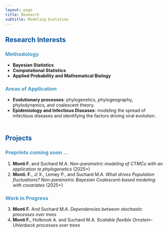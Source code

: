 ```yaml
---
layout: page
title: Research
subtitle: Modeling Evolution
---
```

## <span style="color:#025196;">Research Interests</span> 
### <span style="color:#4393C3;">Methodology</span>
- **Bayesian Statistics**
- **Computational Statistics**
- **Applied Probability and Mathematical Biology** 

[//]: # (- **Computational Biology**: )

[//]: # (- Markov Chain Monte Carlo &#40;MCMC&#41; methods and HMC)

### <span style="color:#4393C3;">Areas of Application</span> 
- **Evolutionary processes**: phylogenetics, phylogeography, phylodynamics, and coalescent theory.
- **Epidemiology and Infectious Diseases**: modeling the spread of infectious diseases and
  identifying the factors driving viral evolution.

[//]: # (- **Population Genetics**: Analyzing genetic variation within and between populations, including demographic inference.)

<div style="margin-top: 50px;"></div> <!-- Adds a 50px space -->

## <span style="color:#025196;">Projects</span> 
### <span style="color:#4393C3;">Preprints coming soon …</span> 
1. **Monti F.** and Suchard M.A. *Non-parametric modeling of CTMCs with an application to phylogenetics* (2025+)
2. **Monti. F.**, Ji X., Lemey P., and Suchard M.A. *What drives Population fluctuations? Non-parametric Bayesian Coalescent-based modeling with covariates* (2025+)

### <span style="color:#4393C3;">Work in Progress</span> 
3. **Monti F.** And Suchard M.A. _Dependencies between stochastic processes over trees_
4. **Monti F.**, Holbrook A. and Suchard M.A. _Scalable flexible Ornstein–Uhlenbeck processes over trees_